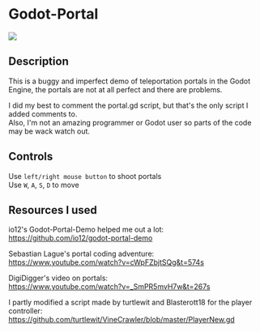 # Godot-Portal

![](https://i.imgur.com/KE4u2Dg.png)

## Description
This is a buggy and imperfect demo of teleportation portals in the Godot Engine, the portals are not at all perfect and there are problems.

I did my best to comment the portal.gd script, but that's the only script I added comments to.<br />
Also, I'm not an amazing programmer or Godot user so parts of the code may be wack watch out.

## Controls
Use `left/right mouse button` to shoot portals<br />
Use `W`, `A`, `S`, `D` to move<br />

## Resources I used
io12's Godot-Portal-Demo helped me out a lot:<br />
https://github.com/io12/godot-portal-demo

Sebastian Lague's portal coding adventure:<br />
https://www.youtube.com/watch?v=cWpFZbjtSQg&t=574s

DigiDigger's video on portals:<br />
https://www.youtube.com/watch?v=_SmPR5mvH7w&t=267s

I partly modified a script made by turtlewit and Blasterott18 for the player controller:<br />
https://github.com/turtlewit/VineCrawler/blob/master/PlayerNew.gd
